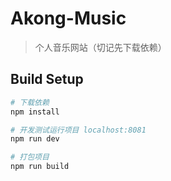# Akong-Music

> 个人音乐网站（切记先下载依赖）

## Build Setup

``` bash
# 下载依赖
npm install

# 开发测试运行项目 localhost:8081
npm run dev

# 打包项目
npm run build
